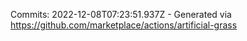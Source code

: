 Commits: 2022-12-08T07:23:51.937Z - Generated via https://github.com/marketplace/actions/artificial-grass
<br>
